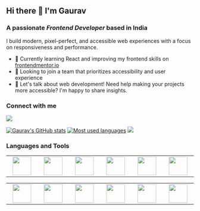 ## Hi there 👋 I'm Gaurav

### A passionate _Frontend Developer_ based in India

I build modern, pixel-perfect, and accessible web experiences with a focus on responsiveness and performance.

- 🌱 Currently learning React and improving my frontend skills on [frontendmentor.io](https://frontendmentor.io)
- 👯 Looking to join a team that prioritizes accessibility and user experience
- 💬 Let's talk about web development! Need help making your projects more accessible? I'm happy to share insights.

### Connect with me

[![](https://img.shields.io/badge/linkedin-%230077B5.svg?style=for-the-badge&logo=linkedin)](https://www.linkedin.com/in/heygauravshukla/)

[![Gaurav's GitHub stats](https://github-readme-stats.vercel.app/api?username=yoursgaurav&show_icons=true&theme=tokyonight)](https://github.com/anuraghazra/github-readme-stats)
[![Most used languages](https://github-readme-stats.vercel.app/api/top-langs?username=yoursgaurav&layout=compact&theme=tokyonight)](https://github.com/anuraghazra/github-readme-stats)
[![](https://github-readme-streak-stats.herokuapp.com/?user=yoursgaurav&theme=tokyonight)](https://github.com/anuraghazra/github-readme-stats)

### Languages and Tools

<table width="320px">
  <tbody>
    <tr>
      <td width="80px" align="center">
        <img height=50 src="https://cdn.jsdelivr.net/gh/devicons/devicon/icons/html5/html5-original.svg" />
      </td>
      <td width="80px" align="center">
        <img height=50 src="https://cdn.jsdelivr.net/gh/devicons/devicon/icons/css3/css3-original.svg" />
      </td>
      <td width="80px" align="center">
        <img height=50 src="https://cdn.jsdelivr.net/gh/devicons/devicon/icons/javascript/javascript-original.svg" />
      </td>
      <td width="80px" align="center">
        <img height=50 src="https://cdn.jsdelivr.net/gh/devicons/devicon/icons/typescript/typescript-original.svg" />
      </td>
      <td width="80px" align="center">
        <img height=50 src="https://cdn.jsdelivr.net/gh/devicons/devicon/icons/react/react-original.svg" />
      </td>
      <td width="80px" align="center">
        <img height=50 src="https://cdn.jsdelivr.net/gh/devicons/devicon/icons/tailwindcss/tailwindcss-original.svg" />
      </td>
    </tr>
  </tbody>
</table>

<table width="320px">
  <tbody>
    <tr>
      <td width="80px" align="center">
        <img height=50 src="https://cdn.jsdelivr.net/gh/devicons/devicon/icons/nextjs/nextjs-original.svg" />
      </td>
      <td width="80px" align="center">
        <img height=50 src="https://cdn.jsdelivr.net/gh/devicons/devicon/icons/git/git-original.svg" />
      </td>
      <td width="80px" align="center">
        <img height=50 src="https://cdn.jsdelivr.net/gh/devicons/devicon/icons/github/github-original.svg" />
      </td>
      <td width="80px" align="center">
        <img height=50 src="https://cdn.jsdelivr.net/gh/devicons/devicon/icons/vercel/vercel-original.svg" />
      </td>
      <td width="80px" align="center">
        <img height=50 src="https://cdn.jsdelivr.net/gh/devicons/devicon/icons/netlify/netlify-original.svg" />
      </td>
      <td width="80px" align="center">
        <img height=50 src="https://cdn.jsdelivr.net/gh/devicons/devicon/icons/figma/figma-original.svg" />
      </td>
    </tr>
  </tbody>
</table>
